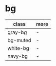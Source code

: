 # bg

| class    | more |
|----------|------|
| gray-bg  | -    |
| bg-muted | -    |
| white-bg | -    |
| navy-bg  | -    |
